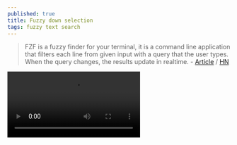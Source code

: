 ```yaml
---
published: true
title: Fuzzy down selection
tags: fuzzy text search
---
```

> FZF is a fuzzy finder for your terminal, it is a command line application that filters each line from given input with a query that the user types. When the query changes, the results update in realtime. - [Article](https://sidneyliebrand.io/blog/how-fzf-and-ripgrep-improved-my-workflow?source=post_page---------------------------) / [HN](https://news.ycombinator.com/item?id=20360204)

![video](https://sidneyliebrand.io/media/posts/fzf-ls-example-7ab6059c8.webm)